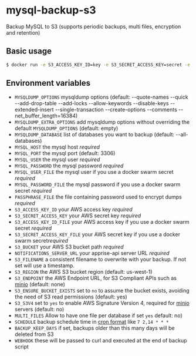 # mysql-backup-s3

Backup MySQL to S3 (supports periodic backups, multi files, encryption and retention)

## Basic usage

```sh
$ docker run -e S3_ACCESS_KEY_ID=key -e S3_SECRET_ACCESS_KEY=secret -e S3_BUCKET=my-bucket -e S3_PREFIX=backup -e MYSQL_USER=user -e MYSQL_PASSWORD=password -e MYSQL_HOST=localhost schickling/mysql-backup-s3
```

## Environment variables

- `MYSQLDUMP_OPTIONS` mysqldump options (default: --quote-names --quick --add-drop-table --add-locks --allow-keywords --disable-keys --extended-insert --single-transaction --create-options --comments --net_buffer_length=16384)
- `MYSQLDUMP_EXTRA_OPTIONS` add mysqldump options without overriding the default `MYSQLDUMP_OPTIONS` (default: empty)
- `MYSQLDUMP_DATABASE` list of databases you want to backup (default: --all-databases)
- `MYSQL_HOST` the mysql host *required*
- `MYSQL_PORT` the mysql port (default: 3306)
- `MYSQL_USER` the mysql user *required*
- `MYSQL_PASSWORD` the mysql password *required*
- `MYSQL_USER_FILE` the mysql user if you use a docker swarm secret *required*
- `MYSQL_PASSWORD_FILE` the mysql password if you use a docker swarm secret *required*
- `PASSPHRASE_FILE` the file containing password used to encrypt dumps *required*
- `S3_ACCESS_KEY_ID` your AWS access key *required*
- `S3_SECRET_ACCESS_KEY` your AWS secret key *required*
- `S3_ACCESS_KEY_ID_FILE` your AWS access key if you use a docker swarm secret *required*
- `S3_SECRET_ACCESS_KEY_FILE` your AWS secret key if you use a docker swarm secret*required*
- `S3_BUCKET` your AWS S3 bucket path *required*
- `NOTIFICATIONS_SERVER_URL` your apprise-api server URL *required*
- `S3_FILENAME` a consistent filename to overwrite with your backup.  If not set will use a timestamp.
- `S3_REGION` the AWS S3 bucket region (default: us-west-1)
- `S3_ENDPOINT` the AWS Endpoint URL, for S3 Compliant APIs such as [minio](https://minio.io) (default: none)
- `S3_ENSURE_BUCKET_EXISTS` set to `no` to assume the bucket exists, avoiding the need of S3 read permissions (default: yes)
- `S3_S3V4` set to `yes` to enable AWS Signature Version 4, required for [minio](https://minio.io) servers (default: no)
- `MULTI_FILES` Allow to have one file per database if set `yes` default: no)
- `SCHEDULE` backup schedule time in [cron format](https://crontab.guru) like `7 2,14 * * *`
- `BACKUP_KEEP_DAYS` if set, backups older than this many days will be deleted from S3
- `WEBHOOK` these will be passed to curl and executed at the end of backup script 
